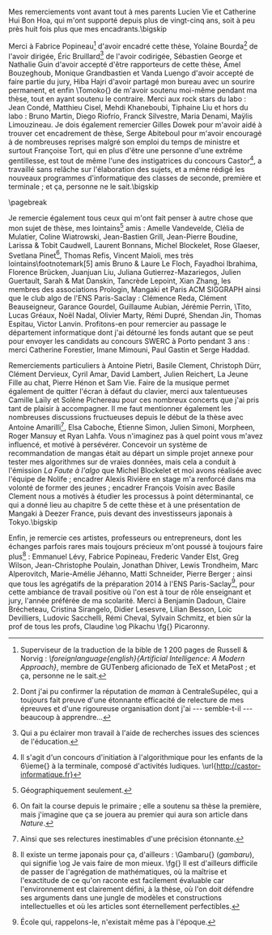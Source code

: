 Mes remerciements vont avant tout à mes parents Lucien Vie et Catherine Hui Bon Hoa, qui m'ont supporté depuis plus de vingt-cinq ans, soit à peu près huit fois plus que mes encadrants.\bigskip

Merci à Fabrice Popineau[^6] d'avoir encadré cette thèse, Yolaine Bourda[^7] de l'avoir dirigée, Éric Bruillard[^8] de l'avoir codirigée, Sébastien George et Nathalie Guin d'avoir accepté d'être rapporteurs de cette thèse, Amel Bouzeghoub, Monique Grandbastien et Vanda Luengo d'avoir accepté de faire partie du jury, Hiba Hajri d'avoir partagé mon bureau avec un sourire permanent, et enfin \Tomoko{} de m'avoir soutenu moi-même pendant ma thèse, tout en ayant soutenu le contraire. Merci aux rock stars du labo : Jean Condé, Matthieu Cisel, Mehdi Khaneboubi, Tiphaine Liu et hors du labo : Bruno Martin, Diego Riofrío, Franck Silvestre, Maria Denami, Maÿlis Limouzineau. Je dois également remercier Gilles Dowek pour m'avoir aidé à trouver cet encadrement de thèse, Serge Abiteboul pour m'avoir encouragé à de nombreuses reprises malgré son emploi du temps de ministre et surtout Françoise Tort, qui en plus d'être une personne d'une extrême gentillesse, est tout de même l'une des instigatrices du concours Castor[^1], a travaillé sans relâche sur l'élaboration des sujets, et a même rédigé les nouveaux programmes d'informatique des classes de seconde, première et terminale ; et ça, personne ne le sait.\bigskip

 [^1]: Il s'agit d'un concours d'initiation à l'algorithmique pour les enfants de la 6\ieme{} à la terminale, composé d'activités ludiques. \url{http://castor-informatique.fr}

\pagebreak

Je remercie également tous ceux qui m'ont fait penser à autre chose que mon sujet de thèse, mes lointains[^2] amis : Amelle Vandevelde, Clélia de Mulatier, Coline Wiatrowski, Jean-Bastien Grill, Jean-Pierre Boudine, Larissa & Tobit Caudwell, Laurent Bonnans, Michel Blockelet, Rose Glaeser, Svetlana Pinet[^3], Thomas Refis, Vincent Maioli, mes très lointains\footnotemark[5] amis Bruno & Laure Le Floch, Fayadhoi Ibrahima, Florence Brücken, Juanjuan Liu, Juliana Gutierrez-Mazariegos, Julien Guertault, Sarah & Mat Danskin, Tancrède Lepoint, Xian Zhang, les membres des associations Prologin, Mangaki et Paris ACM SIGGRAPH ainsi que le club algo de l'ENS Paris-Saclay : Clémence Reda, Clément Beauseigneur, Garance Gourdel, Guillaume Aubian, Jérémie Perrin, \Tito, Lucas Gréaux, Noël Nadal, Olivier Marty, Rémi Dupré, Shendan Jin, Thomas Espitau, Victor Lanvin. Profitons-en pour remercier au passage le département informatique dont j'ai détourné les fonds autant que se peut pour envoyer les candidats au concours SWERC à Porto pendant 3 ans : merci Catherine Forestier, Imane Mimouni, Paul Gastin et Serge Haddad.

Remerciements particuliers à Antoine Pietri, Basile Clement, Christoph Dürr, Clément Dervieux, Cyril Amar, David Lambert, Julien Reichert, La Jeune Fille au chat, Pierre Hénon et Sam Vie. Faire de la musique permet également de quitter l'écran à défaut du clavier, merci aux talentueuses Camille Laïly et Solène Pichereau pour ces nombreux concerts que j'ai pris tant de plaisir à accompagner. Il me faut mentionner également les nombreuses discussions fructueuses depuis le début de la thèse avec Antoine Amarilli[^4], Elsa Caboche, Étienne Simon, Julien Simoni, Morpheen, Roger Mansuy et Ryan Lahfa. Vous n'imaginez pas à quel point vous m'avez influencé, et motivé à persévérer. Concevoir un système de recommandation de mangas était au départ un simple projet annexe pour tester mes algorithmes sur de vraies données, mais cela a conduit à l'émission *La Faute à l'algo* que Michel Blockelet et moi avons réalisée avec l'équipe de Nolife ; encadrer Alexis Rivière en stage m'a renforcé dans ma volonté de former des jeunes ; encadrer François Voisin avec Basile Clement nous a motivés à étudier les processus à point déterminantal, ce qui a donné lieu au chapitre 5 de cette thèse et à une présentation de Mangaki à Deezer France, puis devant des investisseurs japonais à Tokyo.\bigskip

 [^2]: Géographiquement seulement.

 [^3]: On fait la course depuis le primaire ; elle a soutenu sa thèse la première, mais j'imagine que ça se jouera au premier qui aura son article dans *Nature*.

 [^4]: Ainsi que ses relectures inestimables d'une précision étonnante.

Enfin, je remercie ces artistes, professeurs ou entrepreneurs, dont les échanges parfois rares mais toujours précieux m'ont poussé à toujours faire plus[^9] : Emmanuel Lévy, Fabrice Popineau, Frederic Vander Elst, Greg Wilson, Jean-Christophe Poulain, Jonathan Dhiver, Lewis Trondheim, Marc Alperovitch, Marie-Amélie Jéhanno, Matti Schneider, Pierre Berger ; ainsi que tous les agrégatifs de la préparation 2014 à l'ENS Paris-Saclay[^5], pour cette ambiance de travail positive où l'on est à tour de rôle enseignant et jury, l'année préférée de ma scolarité. Merci à Benjamin Dadoun, Claire Brécheteau, Cristina Sirangelo, Didier Lesesvre, Lilian Besson, Loïc Devilliers, Ludovic Sacchelli, Rémi Cheval, Sylvain Schmitz, et bien sûr la prof de tous les profs, Claudine \og Pikachu \fg{} Picaronny.

 [^5]: École qui, rappelons-le, n'existait même pas à l'époque.

 [^6]: Superviseur de la traduction de la bible de 1 200 pages de Russell & Norvig : *\foreignlanguage{english}{Artificial Intelligence: A Modern Approach}*, membre de GUTenberg aficionado de TeX et MetaPost ; et ça, personne ne le sait.

 [^7]: Dont j'ai pu confirmer la réputation de *maman* à CentraleSupélec, qui a toujours fait preuve d'une étonnante efficacité de relecture de mes épreuves et d'une rigoureuse organisation dont j'ai --- semble-t-il --- beaucoup à apprendre…

 [^8]: Qui a pu éclairer mon travail à l'aide de recherches issues des sciences de l'éducation.

 [^9]: Il existe un terme japonais pour ça, d'ailleurs : \Gambaru{} (*gambaru*), qui signifie \og Je vais faire de mon mieux. \fg{} Il est d'ailleurs difficile de passer de l'agrégation de mathématiques, où la maîtrise et l'exactitude de ce qu'on raconte est facilement évaluable car l'environnement est clairement défini, à la thèse, où l'on doit défendre ses arguments dans une jungle de modèles et constructions intellectuelles et où les articles sont éternellement perfectibles.
